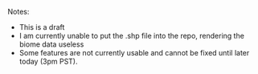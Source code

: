Notes:

- This is a draft
- I am currently unable to put the .shp file into the repo, rendering the biome data useless
- Some features are not currently usable and cannot be fixed until later today (3pm PST).
